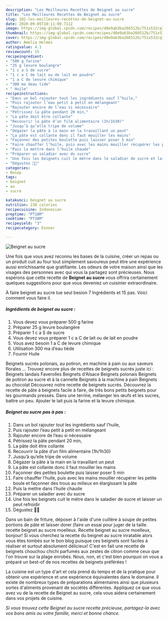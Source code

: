 ```yaml
---
description: "Les Meilleures Recettes de Beignet au sucre"
title: "Les Meilleures Recettes de Beignet au sucre"
slug: 102-les-meilleures-recettes-de-beignet-au-sucre
date: 2020-09-05T10:11:09.711Z
image: https://img-global.cpcdn.com/recipes/d8e9ab3ba266512b/751x532cq70/beignet-au-sucre-photo-principale-de-la-recette.jpg
thumbnail: https://img-global.cpcdn.com/recipes/d8e9ab3ba266512b/751x532cq70/beignet-au-sucre-photo-principale-de-la-recette.jpg
cover: https://img-global.cpcdn.com/recipes/d8e9ab3ba266512b/751x532cq70/beignet-au-sucre-photo-principale-de-la-recette.jpg
author: Amelia Holmes
ratingvalue: 4.1
reviewcount: 15
recipeingredient:
- "500 g farine"
- "25 g levure boulangre"
- "1 c a S de sucre"
- "1 c a C de lait ou de lait en poudre"
- "1 a C de levure chimique"
- "300 ma deau tide"
- " Huile"
recipeinstructions:
- "Dans un bol rajouter tout les ingrédients sauf l’huile,"
- "Puis rajouter l’eau petit à petit en mélangeant"
- "Rajouter encore de l’eau si nécessaire"
- "Pétrissez la pâte pendant 20 min,"
- "La pâte doit être collante"
- "Recouvrir la pâte d’un film alimentaire (1h/1h30)"
- "Jusqu’à qu’elle tripe de volume"
- "Dégazer la pâte à la main en la travaillant un peut"
- "La pâte est collante donc il faut mouiller les mains"
- "Façonner des petites boulette puis laisser poser 5 min"
- "Faire chauffer l’huile, puis avec les mains mouiller récupérer les petite boule et façonner des trous au milieux en élargissant la pâte"
- "Puis la mettre dans l’huile chaude"
- "Préparer un saladier avec du sucre"
- "Une fois les beignets cuit le mètre dans le saladier de sucre et laisser un peut refroidir"
- "Dégustez 👍🏽"
categories:
- Resep
tags:
- beignet
- au
- sucre

katakunci: beignet au sucre 
nutrition: 238 calories
recipecuisine: Indonesian
preptime: "PT18M"
cooktime: "PT38M"
recipeyield: "3"
recipecategory: Dinner

---
```



![Beignet au sucre](https://img-global.cpcdn.com/recipes/d8e9ab3ba266512b/751x532cq70/beignet-au-sucre-photo-principale-de-la-recette.jpg)

Une fois que vous avez reconnu les bases de la cuisine, créer un repas ou un produit cuit au four tout simplement savoureux peut être une expérience aussi enrichissante que gratifiante. Les odeurs de votre maison ainsi que les visages des personnes avec qui vous la partagez sont précieuses. Nous espérons que cette recette de <strong> Beignet au sucre </strong> vous offrira certainement quelques suggestions pour que vous deveniez un cuisinier extraordinaire.

<!--inarticleads1-->

À faire beignet au sucre tue seul besion 7 Ingrédients et 15 pas. Voici comment vous faire il.

##### Ingrédients de beignet au sucre :

1. Vous devez vous préparer 500 g farine
1. Préparer 25 g levure boulangère
1. Préparer 1 c a S de sucre
1. Vous devez vous préparer 1 c a C de lait ou de lait en poudre
1. Vous avez besoin 1 a C de levure chimique
1. Utilisation 300 ma d’eau tiède
1. Fournir  Huile


Beignets sucrés polonais, au potiron, en machine à pain ou aux saveurs florales … Trouvez encore plus de recettes de beignets sucrés juste ici : Beignets landais Faverolles Beignets d&#39;Alsace Beignets polonais Beignets de potiron au sucre et à la cannelle Beignets à la machine à pain Beignets au chocolat Découvrez notre recette de beignets sucrés. Découvrez la recette de pâte à beignets facile à faire, de très bons petits beignets pour les gourmands pressés. Dans une terrine, mélanger les œufs et les sucres, battre un peu. Ajouter le lait puis la farine et la levure chimique. 

<!--inarticleads2-->

##### Beignet au sucre pas à pas :

1. Dans un bol rajouter tout les ingrédients sauf l’huile,
1. Puis rajouter l’eau petit à petit en mélangeant
1. Rajouter encore de l’eau si nécessaire
1. Pétrissez la pâte pendant 20 min,
1. La pâte doit être collante
1. Recouvrir la pâte d’un film alimentaire (1h/1h30)
1. Jusqu’à qu’elle tripe de volume
1. Dégazer la pâte à la main en la travaillant un peut
1. La pâte est collante donc il faut mouiller les mains
1. Façonner des petites boulette puis laisser poser 5 min
1. Faire chauffer l’huile, puis avec les mains mouiller récupérer les petite boule et façonner des trous au milieux en élargissant la pâte
1. Puis la mettre dans l’huile chaude
1. Préparer un saladier avec du sucre
1. Une fois les beignets cuit le mètre dans le saladier de sucre et laisser un peut refroidir
1. Dégustez 👍🏽


Dans un bain de friture, déposer à l&#39;aide d&#39;une cuillère à soupe de petites portions de pâte et laisser dorer (faire un essai pour juger de la taille. recette beignet au sucre moelleux. Recette beignet au sucre moelleux, bonjour! Si vous cherchez la recette du beignet au sucre inratable alors vous êtes tombés sur le bon blog puisque ces beignets sont faciles à réaliser et surtout absolument délicieux! C&#39;est en fait une recette de beignets chouchou chichi parfumés aux zestes de citron comme ceux que l&#39;on trouve sur la plage enrobés. Nous, non, et c&#39;est bien pourquoi on vous a préparé un best-of de nos recettes de beignets préférées ! 

<!--inarticleads1-->

<p>
La cuisine est un type d'art et cela prend du temps et de la pratique pour obtenir une expérience et une expérience équivalentes dans le domaine. Il existe de nombreux types de préparations alimentaires ainsi que plusieurs sortes d'aliments provenant de sociétés différentes. Appliquez ce que vous avez vu de la recette de Beignet au sucre, cela vous aidera certainement dans vos projets de cuisine.
</p>

<p>
<i>Si vous trouvez cette Beignet au sucre recette précieuse, partagez-la avec vos bons amis ou votre famille, merci et bonne chance.</i>
</p>
